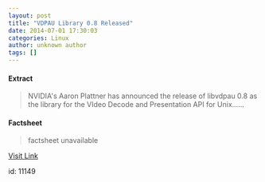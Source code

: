 ```yaml
---
layout: post
title: "VDPAU Library 0.8 Released"
date: 2014-07-01 17:30:03
categories: Linux
author: unknown author
tags: []
---
```



#### Extract
>NVIDIA's Aaron Plattner has announced the release of libvdpau 0.8 as the library for the VIdeo Decode and Presentation API for Unix......

#### Factsheet
>factsheet unavailable

[Visit Link](http://www.phoronix.com/vr.php?view=MTczMjM)

id:   11149


